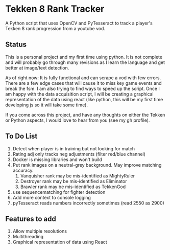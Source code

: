 # Tekken 8 Rank Tracker

A Python script that uses OpenCV and PyTesseract to track a player's Tekken 8 rank progression from a youtube vod.

## Status

This is a personal project and my first time using python. It is not complete and will probably go through many revisions as I learn the language and get better at image/text detection.

As of right now: It is fully functional and can scrape a vod with few errors. There are a few edge cases that will cause it to miss key game events and break the fsm. I am also trying to find ways to speed up the script. Once I am happy with the data acquisition script, I will be creating a graphical representation of the data using react (like python, this will be my first time developing js so it will take some time).

If you come across this project, and have any thoughts on either the Tekken or Python aspects, I would love to hear from you (see my gh profile).

## To Do List

1. Detect when player is in training but not looking for match
2. Rating adj only tracks neg adjustments (filter red/blue channel)
3. Docker is missing libraries and won't build
4. Put rank images on a neutral-grey background. May improve matching accuracy.
   1. Vanquisher rank may be mis-identified as MightyRuler
   2. Destroyer rank may be mis-identified as Eliminator
   3. Brawler rank may be mis-identified as TekkenGod
5. use sequencematching for fighter detection
6. Add more context to console logging
7. pyTesseract reads numbers incorrectly sometimes (read 2550 as 2900)

## Features to add

1. Allow multiple resolutions
2. Multithreading
3. Graphical representation of data using React
